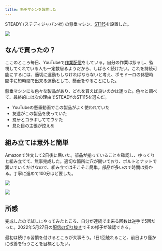 ```yaml
---
title: 懸垂マシンを設置した
---
```

STEADY (ステディジャパン社) の懸垂マシン、[ST115](https://www.amazon.co.jp/dp/B09K3QQBKH)を設置した。

![](https://lh5.googleusercontent.com/WvOkePR_rfgRz4ZDnDOAHvhZj3ZvmRB_fzX_B8KUvNvDuyPU0YMGnMZBxDgP3HU_eKM5zRVGCohjjhK_igMFXdpoYlV1Mt3rP2963ix73D4EA5UyTbnRCZdCpPPj3njynIoAFQgdEyCMntWRexRG_KpE5rw9U2ekkSojAaYJfwvarsXgBPxu0cpsF3s0)

なんで買ったの？
--------

ここのところ毎日、YouTubeで[作業配信](https://www.youtube.com/c/r7kamura)をしている。自分の作業は捗るし、監視してくれている人も一定数居るようだから、しばらく続けたい。これを持続可能にするには、適切に運動もしなければならないと考え、ポモドーロの休憩時間中に短時間で出来る運動として、懸垂をやることにした。

懸垂マシンにも色々な製品があり、どれを買えば良いのかは迷った。色々と調べて、最終的には次の理由でSTEADYのST115を選んだ。

*   YouTubeの懸垂動画でこの製品がよく使われていた
*   友達がこの製品を使っていた
*   刃牙とコラボしててウケた
*   見た目の主張が控えめ

組み立ては意外と簡単
----------

Amazonで注文して2日後に届いた。部品が揃っていることを確認し、ゆっくりと組み立てて、無事完成した。適切な箇所に穴が開いており、ボルトとナットで繋いでいくだけなので、組み立てはそこそこ簡単。部品が多いので時間は掛かる。丁寧に進めて100分ほど要した。

![](https://lh5.googleusercontent.com/6GiJMyfK4nu9nDNhrLssZN2RmD_4rufh5VvalGl405HbTuKgU_CYaP_sacF0z-vqy-2QhhsYb8VyL_MzedRSE3fja5T85RWinI5Sce2htKBddef63hdzrLyXMiQQayewsfEQU-uz1-Drvrq_nBoayrsezwr0LyigzZ5Fx9NXpypHclqbJFiabv-qjsjz)

![](https://lh6.googleusercontent.com/LJMW_w4Lxt2uWHcx_KmwMM9RMe2nqLTG9o8-7YUEAoZP0cbTtu9uKM3uvxAq9LJ4qXn2k7x5H0dufyD3JBPugJ7VMo9l-nLQg7aguA7eywp9WqFPZnOU_6lzVpBT4-NK4TsB5gRyp0AkK3uGtnuE6vlp2b2yocd3eLh9CYvyC-Kg-5vUUnt2jMx9mTSj)

所感
--

完成したので試しにやってみたところ、自分が連続で出来る回数は逆手で5回だった。2022年5月27日の[配信の切り抜き](https://www.youtube.com/clip/Ugkxy2NXpdlfZF0kT9s-MoCOrbB1wpWEryK9)でその様子が確認できる。

最初は続ける習慣を付けるところが大事そう。1日1回触れること、前日より僅かに改善を行うことを目標としたい。
